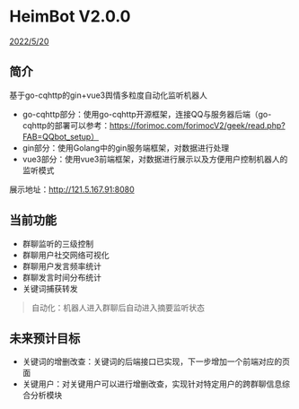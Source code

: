 # HeimBot V2.0.0

<u>2022/5/20</u>



## 简介

基于go-cqhttp的gin+vue3舆情多粒度自动化监听机器人

- go-cqhttp部分：使用go-cqhttp开源框架，连接QQ与服务器后端（go-cqhttp的部署可以参考：https://forimoc.com/forimocV2/geek/read.php?FAB=QQbot_setup）
- gin部分：使用Golang中的gin服务端框架，对数据进行处理
- vue3部分：使用vue3前端框架，对数据进行展示以及方便用户控制机器人的监听模式

展示地址：http://121.5.167.91:8080



## 当前功能

- 群聊监听的三级控制
- 群聊用户社交网络可视化
- 群聊用户发言频率统计
- 群聊发言时间分布统计
- 关键词捕获转发

> 自动化：机器人进入群聊后自动进入摘要监听状态



## 未来预计目标

- 关键词的增删改查：关键词的后端接口已实现，下一步增加一个前端对应的页面
- 关键用户：对关键用户可以进行增删改查，实现针对特定用户的跨群聊信息综合分析模块
